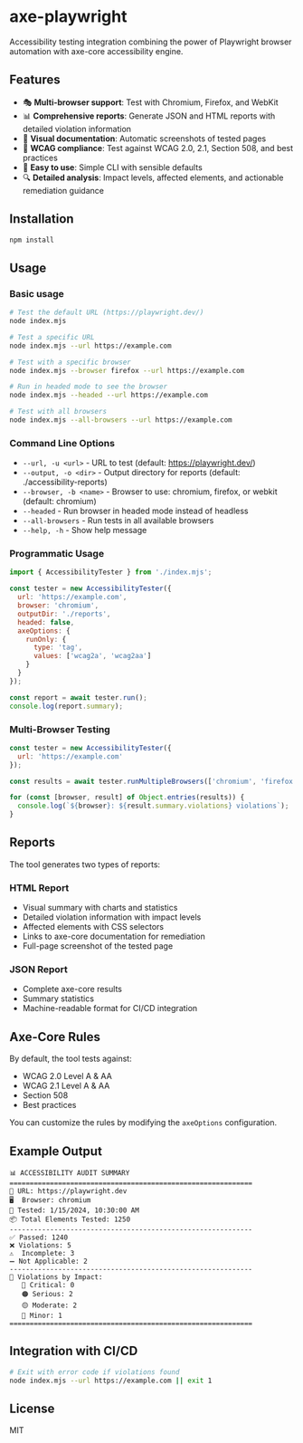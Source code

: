 # axe-playwright

Accessibility testing integration combining the power of Playwright browser automation with axe-core accessibility engine.

## Features

- 🎭 **Multi-browser support**: Test with Chromium, Firefox, and WebKit
- 📊 **Comprehensive reports**: Generate JSON and HTML reports with detailed violation information
- 📸 **Visual documentation**: Automatic screenshots of tested pages
- 🎯 **WCAG compliance**: Test against WCAG 2.0, 2.1, Section 508, and best practices
- 🚀 **Easy to use**: Simple CLI with sensible defaults
- 🔍 **Detailed analysis**: Impact levels, affected elements, and actionable remediation guidance

## Installation

```bash
npm install
```

## Usage

### Basic usage

```bash
# Test the default URL (https://playwright.dev/)
node index.mjs

# Test a specific URL
node index.mjs --url https://example.com

# Test with a specific browser
node index.mjs --browser firefox --url https://example.com

# Run in headed mode to see the browser
node index.mjs --headed --url https://example.com

# Test with all browsers
node index.mjs --all-browsers --url https://example.com
```

### Command Line Options

- `--url, -u <url>` - URL to test (default: https://playwright.dev/)
- `--output, -o <dir>` - Output directory for reports (default: ./accessibility-reports)
- `--browser, -b <name>` - Browser to use: chromium, firefox, or webkit (default: chromium)
- `--headed` - Run browser in headed mode instead of headless
- `--all-browsers` - Run tests in all available browsers
- `--help, -h` - Show help message

### Programmatic Usage

```javascript
import { AccessibilityTester } from './index.mjs';

const tester = new AccessibilityTester({
  url: 'https://example.com',
  browser: 'chromium',
  outputDir: './reports',
  headed: false,
  axeOptions: {
    runOnly: {
      type: 'tag',
      values: ['wcag2a', 'wcag2aa']
    }
  }
});

const report = await tester.run();
console.log(report.summary);
```

### Multi-Browser Testing

```javascript
const tester = new AccessibilityTester({
  url: 'https://example.com'
});

const results = await tester.runMultipleBrowsers(['chromium', 'firefox', 'webkit']);

for (const [browser, result] of Object.entries(results)) {
  console.log(`${browser}: ${result.summary.violations} violations`);
}
```

## Reports

The tool generates two types of reports:

### HTML Report
- Visual summary with charts and statistics
- Detailed violation information with impact levels
- Affected elements with CSS selectors
- Links to axe-core documentation for remediation
- Full-page screenshot of the tested page

### JSON Report
- Complete axe-core results
- Summary statistics
- Machine-readable format for CI/CD integration

## Axe-Core Rules

By default, the tool tests against:
- WCAG 2.0 Level A & AA
- WCAG 2.1 Level A & AA
- Section 508
- Best practices

You can customize the rules by modifying the `axeOptions` configuration.

## Example Output

```
📊 ACCESSIBILITY AUDIT SUMMARY
============================================================
🔗 URL: https://playwright.dev
🖥️  Browser: chromium
📅 Tested: 1/15/2024, 10:30:00 AM
📦 Total Elements Tested: 1250
------------------------------------------------------------
✅ Passed: 1240
❌ Violations: 5
⚠️  Incomplete: 3
➖ Not Applicable: 2
------------------------------------------------------------
🎯 Violations by Impact:
   🔴 Critical: 0
   🟠 Serious: 2
   🟡 Moderate: 2
   🔵 Minor: 1
============================================================
```

## Integration with CI/CD

```bash
# Exit with error code if violations found
node index.mjs --url https://example.com || exit 1
```

## License

MIT
